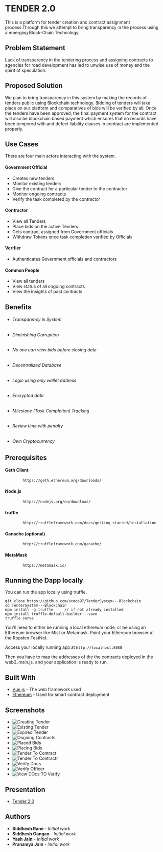 # TENDER 2.0

This is a platform for tender creation and contract assignment process.Through this we attempt to bring transparency in the process using a emerging Block-Chain Technology.

## Problem Statement
Lack of transparency in the tendering process and assigning contracts to agencies for road development has led to unwise use of money and the spirit of speculation. 

## Proposed Solution
We plan to bring transparency in this system by making the records of tenders public using Blockchain technology. Bidding of tenders will take place on our platform and comparatives of bids will be verified by all.
Once the tenders have been approved, the final payment system for the contract will also be blockchain based payment which ensures that no records have been tempered with and defect liability clauses in contract are implemented properly. 

## Use Cases

There are four main actors interacting with the system.

#### Government Official
- Creates new tenders 
- Monitor existing tenders
- Give the contract for a particular tender to the contractor
- Monitor ongoing contracts
- Verify the task completed by the contractor

#### Contractor
- View all Tenders
- Place bids on the active Tenders
- Gets contract assigned from Government officials
- Withdraw Tokens once task completion verified by Officials

#### Verifier
- Authenticates Government officials and contractors

#### Common People
- View all tenders
- View status of all ongoing contracts
- View the insights of past contracts

## Benefits
* ###### Transparency in System
* ###### Diminishing Corruption
* ###### No one can view bids before closing date
* ###### Decentralized Database
* ###### Login using only wallet address
* ###### Encrypted data
* ###### Milestone (Task Completion) Tracking
* ###### Review time with penalty
* ###### Own Cryptocurrency

## Prerequisites
#### Geth Client
			https://geth.ethereum.org/downloads/
    
#### Node.js
			https://nodejs.org/en/download/
            
#### truffle
			http://truffleframework.com/docs/getting_started/installation
			
#### Ganache (optional)
			http://truffleframework.com/ganache/

#### MetaMask
			https://metamask.io/

## Running the Dapp locally

You can run the app locally using truffle. 

    git clone https://github.com/scoco97/TenderSystem---Blockchain
    cd TenderSystem---Blockchain
    npm install -g truffle     // if not already installed
    npm install truffle-default-builder --save
    truffle serve

You'll need to either be running a local ethereum node, or be using an Ethereum browser like Mist or Metamask. Point your Ethereum browser at the Ropsten TestNet.

Access your locally running app at `http://localhost:8080`

Then you have to map the addresses of the the contracts deployed in the web3_main.js, and your application is ready to run.            
    
## Built With

* [Vue.js](https://vuejs.org/v2/guide/index.html) - The web framework used
* [Ethereum](https://www.ethereum.org/) - Used for smart contract deployment

## Screenshots
* ![Creating Tender](https://lh5.googleusercontent.com/bx5oHEspBCTidvZ_Cy8I_NbYy1GkBlRj4EgzUZQfulRnINSK0YxmxvdfnSocP5Y_MgJJ9UDXkFSilZFIcqmS=w1366-h612-rw)
* ![Existing Tender](https://lh3.googleusercontent.com/-90SqYW-OAVp7cmpyOTy49tv1ZjNjxQpyPufhIPaUk28Mf3-L_HOYFhShe6YBOgTHu2uXHAeRWo8T1BESzEJ=w1366-h612-rw)
* ![Expired Tender](https://lh6.googleusercontent.com/8_CTKzEJnz3d4xrOaUOb3SReEARfWjM2mJN4PBSAuSOembuSFkyn5uTc6w1Rz83ghFVxku4K_n-IM7Kpl1Zg=w1366-h612-rw)
* ![Ongoing Contracts](https://photos.app.goo.gl/2UbJ7nps694HpAjR2)
* ![Placed Bids](https://drive.google.com/file/d/1h5MRoD-OlgC40sAxeV-VFySQG-mx_XIA/view?usp=sharing)
* ![Placing Bids](https://drive.google.com/file/d/1DaocsAnXJ9y6AcaqTGzxhrPykmGZblTt/view?usp=sharing)
* ![Tender To Contract](https://drive.google.com/file/d/1zGfQrHau1GU22nnBSGCvi8XrI5dFiSNf/view?usp=sharing)
* ![Tender To Contractr](https://drive.google.com/file/d/1wreLzAkwvCTu3_Hi_3EMqVaf-TC-gafM/view?usp=sharing)
* ![Verify Docs](https://drive.google.com/file/d/1NwppjSnm-Ckhzx2faGfM_JqhYuXkXo2L/view?usp=sharing)
* ![Verify Officer](https://drive.google.com/file/d/1esPP1QDrDvOXLAuI51mnY7eBn2lKGp8l/view?usp=sharing)
* ![View DOcs TO Verify](https://drive.google.com/file/d/1-8rPa-6jepBFon4BIY6_Gd5yBjW_9L8-/view?usp=sharing)
## Presentation
* [Tender 2.0](http://prezi.com/zp0s9b-1qmq2/?utm_campaign=share&utm_medium=copy)
## Authors

* **Siddhesh Rane** - *Initial work*
* **Siddhesh Gangan** - *Initial work* 
* **Yash Jain** - *Initial work*
* **Pranamya Jain** - *Initial work*




